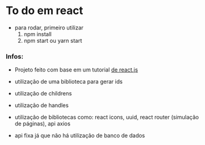 # To do em react

- para rodar, primeiro utilizar
  1. npm install
  2. npm start ou yarn start

### Infos:
- Projeto feito com base em um tutorial <a href='https://www.youtube.com/watch?v=ErjWNvP6mko'>de react.js</a>
- utilização de uma biblioteca para gerar ids
- utilização de childrens
- utilização de handles
- utilização de bibliotecas como: react icons, uuid, react router (simulação de páginas), api axios

- api fixa já que não há utilização de banco de dados